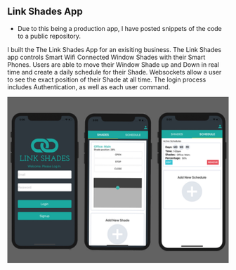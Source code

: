 ## Link Shades App

* Due to this being a production app, I have posted snippets of the code to a public repository.

I built the The Link Shades App for an exisiting business.  The Link Shades app controls Smart Wifi Connected Window Shades with their Smart Phones.  Users are able to move their Window Shade up and Down in real time and create a daily schedule for their Shade.  Websockets allow a user to see the exact position of their Shade at all time.  The login process includes Authentication, as well as each user command.

![Mockup](./LinkShadesMockup.jpg)
